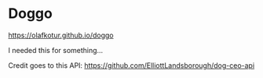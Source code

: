 # Doggo

https://olafkotur.github.io/doggo

I needed this for something...

Credit goes to this API: https://github.com/ElliottLandsborough/dog-ceo-api
